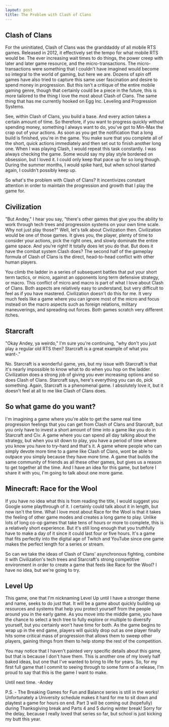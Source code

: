 ```yaml
---
layout: post
title: The Problem with Clash of Clans
---
```


## Clash of Clans
For the uninitiated, Clash of Clans was the granddaddy of all mobile RTS games. Released in 2012, it effectively set the tempo for what mobile RTS would be. The ever increasing wait times to do things, the power creep with later and later game resource, and the micro-transactions. The micro-transactions were something that I couldn't have imagined would become so integral to the world of gaming, but here we are. Dozens of spin off games have also tried to capture this same user fascination and desire to spend money in progression. But this isn't a critique of the entire mobile gaming genre, though that certainly could be a piece in the future, this is more tailored to the thing I love the most about Clash of Clans. The same thing that has me currently hooked on Egg Inc. Leveling and Progression Systems.

See, within Clash of Clans, you build a base. And every action takes a certain amount of time. So therefore, if you want to progress quickly without spending money, something I always want to do, you've got to Min-Max the crap out of your actions. As soon as you get the notification that a long build is finished, you're in the game. You make sure that you complete all of the short, quick actions immediately and then set out to finish another long one. When I was playing Clash, I would repeat this task constantly. I was always checking the game. Some would say my play style bordered on obsession, but I loved it. I could only keep that pace up for so long though. During the summer months, I would spike hard, but when school started again, I couldn't possibly keep up.

So what's the problem with Clash of Clans? It incentivizes constant attention in order to maintain the progression and growth that I play the game for.

## Civilization
"But Andey," I hear you say, "there's other games that give you the ability to work through tech trees and progression systems on your own time scale. Why not just play those?" Well, let's talk about Civilization then. Civilization would be one of those games. It gives you, the player, plenty of time to consider your actions, pick the right ones, and slowly dominate the entire game space. And you're right! It totally does let you do that. But does it have the combat system Clash does? The second half of the gameplay formula of Clash of Clans is the direct, head-to-head conflict with other human players.

You climb the ladder in a series of subsequent battles that put your short term tactics, or micro, against an opponents long term defensive strategy, or macro. This conflict of micro and macro is part of what I love about Clash of Clans. Both aspects are relatively easy to understand, but very difficult to feel as if you have mastered. Civilization doesn't do this for me. It very much feels like a game where you can ignore most of the micro and focus instead on the macro aspects such as foreign relations, military maneuverings, and spreading out forces. Both games scratch very different itches.

## Starcraft
"Okay Andey, ya weirdo," I'm sure you're continuing, "why don't you just play a regular old RTS then? Starcraft is a great example of what you want-."

No. Starcraft is a wonderful game, yes, but my issue with Starcraft is that it's nearly impossible to know what to do when you hop on the ladder. Civilization does a strong job of giving you ever increasing options and so does Clash of Clans. Starcraft says, here's everything you can do, pick something. Again, Starcraft is a phenomenal game. I absolutely love it, but it doesn't feel at all to me like Clash of Clans does.

## So what game do you want?
I'm imagining a game where you're able to get the same real time progression feelings that you can get from Clash of Clans and Starcraft, but you only have to invest a short amount of time into a game like you do in Starcraft and Civ. A game where you can spend all day talking about the strategy, but when you sit down to play, you have a period of time where you know you have to try-hard and that's it. A game where people who can simply devote more time to a game like Clash of Clans, wont be able to outpace you simply because they have more time. A game that builds the same community of friends as all these other games, but gives us a reason to get together all the time. And I have an idea for this game, but before I share it with you, I'm going to talk about one more game.

## Minecraft: Race for the Wool
If you have no idea what this is from reading the title, I would suggest you Google some playthrough of it. I certainly could talk about it in length, but now isn't the time. What I love most about Race for the Wool is that it takes the feeling of other game modes and creates a long game to play. Unlike lots of long co-op games that take tens of hours or more to complete, this is a relatively short experience. But it's still long enough that you truthfully have to make a day of it since it could last four or five hours. It's a game that fits perfectly into the digital age of Twitch and YouTube since one game makes the perfect length for a series or stream.

So can we take the ideas of Clash of Clans' asynchronous fighting, combine it with Civilization's tech trees and Starcraft's strong competitive environment in order to create a game that feels like Race for the Wool? I have no idea, but we're going to try.

## Level Up
This game, one that I'm nicknaming Level Up until I have a stronger theme and name, seeks to do just that. It will be a game about quickly building up resources and systems that help you protect yourself from the people around you in the early game. As you move into the middle game, you have the chance to select a tech tree to fully explore or multiple to diversify yourself, but you certainly won't have time for both. As the game begins to wrap up in the end game, players will quickly drop out as one player finally hits some critical mass of progression that allows them to sweep other players, gaining things from them to help stomp the rest of the competition.

You may notice that I haven't painted very specific details about this game, but that is because I don't have them. This is another one of my lovely half baked ideas, but one that I've wanted to bring to life for years. So, for my first full game that I commit to seeing through to some form of a release, I'm proud to say that this is the game I want to make.

Until next time.
-Andey

P.S. - The Breaking Games for Fun and Balance series is still in the works! Unfortunately a University schedule makes it hard for me to sit down and playtest a game for hours on end. Part 3 will be coming out (hopefully) during Thanksgiving break and Parts 4 and 5 during winter break! Sorry for the delay, because I really loved that series so far, but school is just kicking my butt this year.

